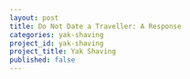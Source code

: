```yaml
---
layout: post
title: Do Not Date a Traveller: A Response
categories: yak-shaving
project_id: yak-shaving
project_title: Yak Shaving
published: false
---
```


